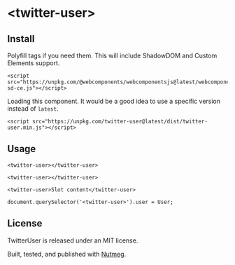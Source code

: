 &lt;twitter-user&gt;
====

Install
----

Polyfill tags if you need them. This will include ShadowDOM and Custom Elements support.

```
<script src="https://unpkg.com/@webcomponents/webcomponentsjs@latest/webcomponents-sd-ce.js"></script>
```

Loading this component. It would be a good idea to use a specific version instead of `latest`.

```
<script src="https://unpkg.com/twitter-user@latest/dist/twitter-user.min.js"></script>
```

Usage
----

```
<twitter-user></twitter-user>

<twitter-user></twitter-user>

<twitter-user>Slot content</twitter-user>
```

```
document.querySelector('<twitter-user>').user = User;

```

License
----

TwitterUser is released under an MIT license.

Built, tested, and published with [Nutmeg](https://nutmeg.tools).
